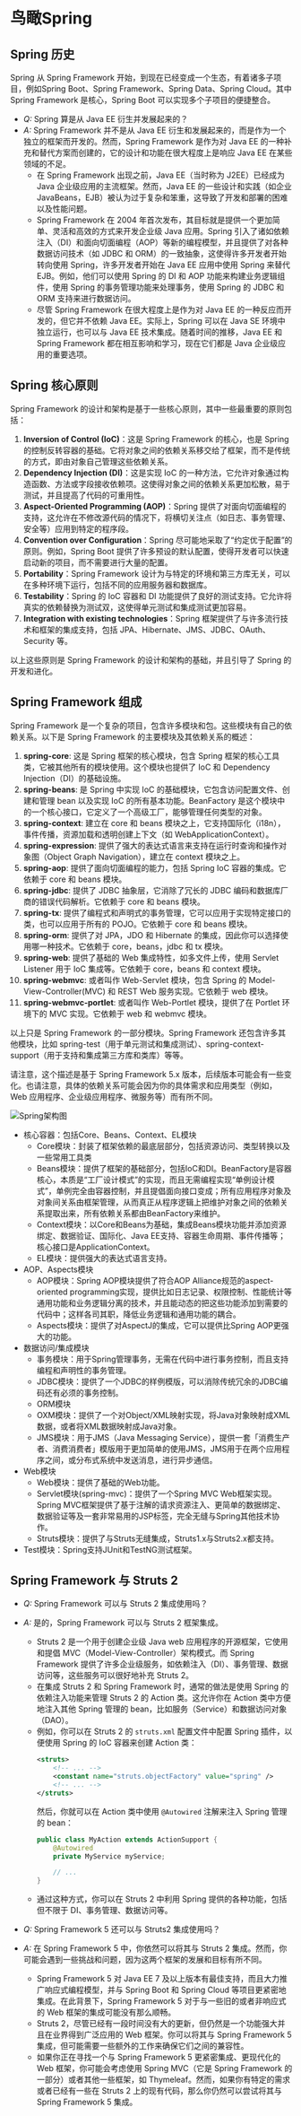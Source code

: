 # 鸟瞰Spring

## Spring 历史
Spring 从 Spring Framework 开始，到现在已经变成一个生态，有着诸多子项目，例如Spring Boot、Spring Framework、Spring Data、Spring Cloud。其中 Spring Framework 是核心，Spring Boot 可以实现多个子项目的便捷整合。

* *Q:* Spring 算是从 Java EE 衍生并发展起来的？
* *A:* Spring Framework 并不是从 Java EE 衍生和发展起来的，而是作为一个独立的框架而开发的。然而，Spring Framework 是作为对 Java EE 的一种补充和替代方案而创建的，它的设计和功能在很大程度上是响应 Java EE 在某些领域的不足。
  * 在 Spring Framework 出现之前，Java EE（当时称为 J2EE）已经成为 Java 企业级应用的主流框架。然而，Java EE 的一些设计和实践（如企业 JavaBeans，EJB）被认为过于复杂和笨重，这导致了开发和部署的困难以及性能问题。
  * Spring Framework 在 2004 年首次发布，其目标就是提供一个更加简单、灵活和高效的方式来开发企业级 Java 应用。Spring 引入了诸如依赖注入（DI）和面向切面编程（AOP）等新的编程模型，并且提供了对各种数据访问技术（如 JDBC 和 ORM）的一致抽象，这使得许多开发者开始转向使用 Spring，许多开发者开始在 Java EE 应用中使用 Spring 来替代 EJB。例如，他们可以使用 Spring 的 DI 和 AOP 功能来构建业务逻辑组件，使用 Spring 的事务管理功能来处理事务，使用 Spring 的 JDBC 和 ORM 支持来进行数据访问。
  * 尽管 Spring Framework 在很大程度上是作为对 Java EE 的一种反应而开发的，但它并不依赖 Java EE。实际上，Spring 可以在 Java SE 环境中独立运行，也可以与 Java EE 技术集成。随着时间的推移，Java EE 和 Spring Framework 都在相互影响和学习，现在它们都是 Java 企业级应用的重要选项。

## Spring 核心原则
Spring Framework 的设计和架构是基于一些核心原则，其中一些最重要的原则包括：

1. **Inversion of Control (IoC)**：这是 Spring Framework 的核心，也是 Spring 的控制反转容器的基础。它将对象之间的依赖关系移交给了框架，而不是传统的方式，即由对象自己管理这些依赖关系。
2. **Dependency Injection (DI)**：这是实现 IoC 的一种方法，它允许对象通过构造函数、方法或字段接收依赖项。这使得对象之间的依赖关系更加松散，易于测试，并且提高了代码的可重用性。
3. **Aspect-Oriented Programming (AOP)**：Spring 提供了对面向切面编程的支持，这允许在不修改源代码的情况下，将横切关注点（如日志、事务管理、安全等）应用到特定的程序段。
4. **Convention over Configuration**：Spring 尽可能地采取了“约定优于配置”的原则。例如，Spring Boot 提供了许多预设的默认配置，使得开发者可以快速启动新的项目，而不需要进行大量的配置。
5. **Portability**：Spring Framework 设计为与特定的环境和第三方库无关，可以在多种环境下运行，包括不同的应用服务器和数据库。
6. **Testability**：Spring 的 IoC 容器和 DI 功能提供了良好的测试支持。它允许将真实的依赖替换为测试双，这使得单元测试和集成测试更加容易。
7. **Integration with existing technologies**：Spring 框架提供了与许多流行技术和框架的集成支持，包括 JPA、Hibernate、JMS、JDBC、OAuth、Security 等。

以上这些原则是 Spring Framework 的设计和架构的基础，并且引导了 Spring 的开发和进化。

## Spring Framework 组成
Spring Framework 是一个复杂的项目，包含许多模块和包。这些模块有自己的依赖关系。以下是 Spring Framework 的主要模块及其依赖关系的概述：

1. **spring-core**: 这是 Spring 框架的核心模块，包含 Spring 框架的核心工具类，它被其他所有的模块使用。这个模块也提供了 IoC 和 Dependency Injection（DI）的基础设施。
2. **spring-beans**: 是 Spring 中实现 IoC 的基础模块，它包含访问配置文件、创建和管理 bean 以及实现 IoC 的所有基本功能。BeanFactory 是这个模块中的一个核心接口，它定义了一个高级工厂，能够管理任何类型的对象。
3. **spring-context**: 建立在 core 和 beans 模块之上，它支持国际化（i18n），事件传播，资源加载和透明创建上下文（如 WebApplicationContext）。
4. **spring-expression**: 提供了强大的表达式语言来支持在运行时查询和操作对象图（Object Graph Navigation），建立在 context 模块之上。
5. **spring-aop**: 提供了面向切面编程的能力，包括 Spring IoC 容器的集成。它依赖于 core 和 beans 模块。
6. **spring-jdbc**: 提供了 JDBC 抽象层，它消除了冗长的 JDBC 编码和数据库厂商的错误代码解析。它依赖于 core 和 beans 模块。
7. **spring-tx**: 提供了编程式和声明式的事务管理，它可以应用于实现特定接口的类，也可以应用于所有的 POJO。它依赖于 core 和 beans 模块。
8. **spring-orm**: 提供了对 JPA，JDO 和 Hibernate 的集成，因此你可以选择使用哪一种技术。它依赖于 core，beans，jdbc 和 tx 模块。
9. **spring-web**: 提供了基础的 Web 集成特性，如多文件上传，使用 Servlet Listener 用于 IoC 集成等。它依赖于 core，beans 和 context 模块。
10. **spring-webmvc**: 或者叫作 Web-Servlet 模块，包含 Spring 的 Model-View-Controller(MVC) 和 REST Web 服务实现。它依赖于 web 模块。
11. **spring-webmvc-portlet**: 或者叫作 Web-Portlet 模块，提供了在 Portlet 环境下的 MVC 实现。它依赖于 web 和 webmvc 模块。

以上只是 Spring Framework 的一部分模块。Spring Framework 还包含许多其他模块，比如 spring-test（用于单元测试和集成测试）、spring-context-support（用于支持和集成第三方库和类库）等等。

请注意，这个描述是基于 Spring Framework 5.x 版本，后续版本可能会有一些变化。也请注意，具体的依赖关系可能会因为你的具体需求和应用类型（例如，Web 应用程序、企业级应用程序、微服务等）而有所不同。

![Spring架构图](assets/spring-framework.png)

* 核心容器：包括Core、Beans、Context、EL模块
  * Core模块：封装了框架依赖的最底层部分，包括资源访问、类型转换以及一些常用工具类
  * Beans模块：提供了框架的基础部分，包括IoC和DI。BeanFactory是容器核心，本质是“工厂设计模式”的实现，而且无需编程实现“单例设计模式”，单例完全由容器控制，并且提倡面向接口变成；所有应用程序对象及对象间关系由框架管理，从而真正从程序逻辑上把维护对象之间的依赖关系提取出来，所有依赖关系都由BeanFactory来维护。
  * Context模块：以Core和Beans为基础，集成Beans模块功能并添加资源绑定、数据验证、国际化、Java EE支持、容器生命周期、事件传播等；核心接口是ApplicationContext。
  * EL模块：提供强大的表达式语言支持。
* AOP、Aspects模块
  * AOP模块：Spring AOP模块提供了符合AOP Alliance规范的aspect-oriented programming实现，提供比如日志记录、权限控制、性能统计等通用功能和业务逻辑分离的技术，并且能动态的把这些功能添加到需要的代码中；这样各司其职，降低业务逻辑和通用功能的耦合。
  * Aspects模块：提供了对AspectJ的集成，它可以提供比Spring AOP更强大的功能。
* 数据访问/集成模块
  * 事务模块：用于Spring管理事务，无需在代码中进行事务控制，而且支持编程和声明性的事务管理。
  * JDBC模块：提供了一个JDBC的样例模版，可以消除传统冗余的JDBC编码还有必须的事务控制。
  * ORM模块
  * OXM模块：提供了一个对Object/XML映射实现，将Java对象映射成XML数据，或者将XML数据映射成Java对象。
  * JMS模块：用于JMS（Java Messaging Service），提供一套「消费生产者、消费消费者」模版用于更加简单的使用JMS，JMS用于在两个应用程序之间，或分布式系统中发送消息，进行异步通信。
* Web模块
  * Web模块：提供了基础的Web功能。
  * Servlet模块(spring-mvc)：提供了一个Spring MVC Web框架实现。Spring MVC框架提供了基于注解的请求资源注入、更简单的数据绑定、数据验证等及一套非常易用的JSP标签，完全无缝与Spring其他技术协作。
  * Struts模块：提供了与Struts无缝集成，Struts1.x与Struts2.x都支持。
* Test模块：Spring支持JUnit和TestNG测试框架。

## Spring Framework 与 Struts 2
* *Q:* Spring Framework 可以与 Struts 2 集成使用吗？
* *A:* 是的，Spring Framework 可以与 Struts 2 框架集成。
  * Struts 2 是一个用于创建企业级 Java web 应用程序的开源框架，它使用和提倡 MVC（Model-View-Controller）架构模式。而 Spring Framework 提供了许多企业级服务，如依赖注入（DI）、事务管理、数据访问等，这些服务可以很好地补充 Struts 2。
  * 在集成 Struts 2 和 Spring Framework 时，通常的做法是使用 Spring 的依赖注入功能来管理 Struts 2 的 Action 类。这允许你在 Action 类中方便地注入其他 Spring 管理的 bean，比如服务（Service）和数据访问对象（DAO）。
  * 例如，你可以在 Struts 2 的 `struts.xml` 配置文件中配置 Spring 插件，以便使用 Spring 的 IoC 容器来创建 Action 类：
      ```xml
      <struts>
          <!-- ... -->
          <constant name="struts.objectFactory" value="spring" />
          <!-- ... -->
      </struts>
      ```
    然后，你就可以在 Action 类中使用 `@Autowired` 注解来注入 Spring 管理的 bean：
      ```java
      public class MyAction extends ActionSupport {
          @Autowired
          private MyService myService;
      
          // ...
      }
      ```
  * 通过这种方式，你可以在 Struts 2 中利用 Spring 提供的各种功能，包括但不限于 DI、事务管理、数据访问等。

* *Q:* Spring Framework 5 还可以与 Struts2 集成使用吗？
* *A:* 在 Spring Framework 5 中，你依然可以将其与 Struts 2 集成。然而，你可能会遇到一些挑战和问题，因为这两个框架的发展和目标有所不同。
  * Spring Framework 5 对 Java EE 7 及以上版本有最佳支持，而且大力推广响应式编程模型，并与 Spring Boot 和 Spring Cloud 等项目更紧密地集成。在此背景下，Spring Framework 5 对于与一些旧的或者非响应式的 Web 框架的集成可能没有那么顺畅。
  * Struts 2，尽管已经有一段时间没有大的更新，但仍然是一个功能强大并且在业界得到广泛应用的 Web 框架。你可以将其与 Spring Framework 5 集成，但可能需要一些额外的工作来确保它们之间的兼容性。
  * 如果你正在寻找一个与 Spring Framework 5 更紧密集成、更现代化的 Web 框架，你可能会考虑使用 Spring MVC（它是 Spring Framework 的一部分）或者其他一些框架，如 Thymeleaf。然而，如果你有特定的需求或者已经有一些在 Struts 2 上的现有代码，那么你仍然可以尝试将其与 Spring Framework 5 集成。
